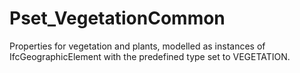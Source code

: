 # Pset_VegetationCommon

Properties for vegetation and plants, modelled as instances of IfcGeographicElement with the predefined type set to VEGETATION.
